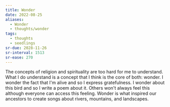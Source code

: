 ```yaml
---
title: Wonder
date: 2022-08-25
aliases:
  - Wonder
  - thoughts/wonder
tags:
  - thoughts
  - seedlings
sr-due: 2028-11-26
sr-interval: 1513
sr-ease: 270
---
```

The concepts of religion and spirituality are too hard for me to understand. What I do understand is a concept that I think is the core of both: wonder. I wonder the fact that I'm alive and so I express gratefulness. I wonder about this bird and so I write a poem about it. Others won't always feel this although everyone can access this feeling. Wonder is what inspired our ancestors to create songs about rivers, mountains, and landscapes.